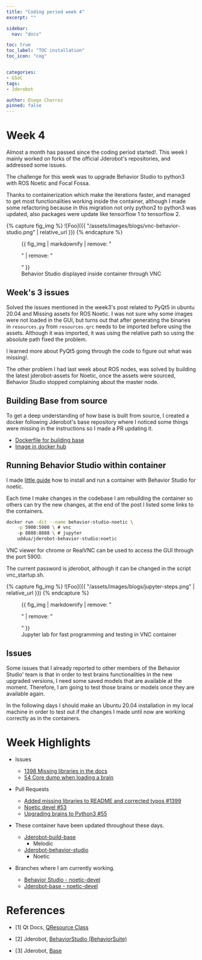 ```yaml
---
title: "Coding period week 4"
excerpt: ""

sidebar:
  nav: "docs"

toc: true
toc_label: "TOC installation"
toc_icon: "cog"


categories:
- GSoC
tags:
- Jderobot

author: Diego Charrez
pinned: false
---
```


# Week 4

Almost a month has passed since the coding period started!. This week I mainly worked on forks of the official Jderobot's repositories, and addressed some issues.

The challenge for this week was to upgrade Behavior Studio to python3 with ROS Noetic and Focal Fossa.

Thanks to containerization which make the iterations faster, and managed to get most functionalities working inside the container, although I made some refactoring because in this migration not only python2 to python3 was updated, also packages were update like tensorflow 1 to tensorflow 2.

{% capture fig_img %}
![Foo]({{ "/assets/images/blogs/vnc-behavior-studio.png" | relative_url }})
{% endcapture %}

<figure>
  {{ fig_img | markdownify | remove: "<p>" | remove: "</p>" }}
  <figcaption>Behavior Studio displayed inside container through VNC</figcaption>
</figure>


## Week's 3 issues

Solved the issues mentioned in the week3's post related to PyQt5 in ubuntu 20.04 and Missing assets for ROS Noetic. I was not sure why some images were not loaded in the GUI, but turns out that after generating the binaries in `resources.py` from `resources.qrc` needs to be imported before using the assets. Although it was imported, it was using the relative path so using the absolute path fixed the problem.

I learned more about PyQt5 going through the code to figure out what was missing!.

The other problem I had last week about ROS nodes, was solved by building the latest jderobot-assets for Noetic, once the assets were sourced, Behavior Studio stopped complaining about the master node.

## Building Base from source

To get a deep understanding of how base is built from source, I created a docker following Jderobot's base repository where I noticed some things were missing in the instructions so I made a PR updating it.

- [Dockerfile for building base](https://github.com/dcharrezt/base/commit/30b204b6be62d88f8b94a0b848ced6a5c3514e43)
- [Image in docker hub](https://hub.docker.com/repository/docker/uddua/jderobot-build-base/tags?page=1)

## Running Behavior Studio within container

I made [little guide](https://github.com/JdeRobot/BehaviorStudio/tree/noetic-devel/.docker#running-behavior-studio-containers) how to install and run a container with Behavior Studio for noetic.

Each time I make changes in the codebase I am rebuilding the container so others can try the new changes, at the end of the post I listed some links to the containers.

```bash
docker run -dit --name behavior-studio-noetic \
	-p 5900:5900 \ # vnc
	-p 8888:8888 \ # jupyter
	uddua/jderobot-behavior-studio:noetic
```

VNC viewer for chrome or RealVNC can be used to access the GUI through the port 5900.

The current password is jderobot, although it can be changed in the script vnc_startup.sh.

{% capture fig_img %}
![Foo]({{ "/assets/images/blogs/jupyter-steps.png" | relative_url }})
{% endcapture %}

<figure>
  {{ fig_img | markdownify | remove: "<p>" | remove: "</p>" }}
  <figcaption>Jupyter lab for fast programming and testing in VNC container</figcaption>
</figure>

## Issues

Some issues that I already reported to other members of the Behavior Studio' team is that in order to test brains functionalities in the new upgraded versions, I need some saved models that are available at the moment. Therefore, I am going to test those brains or models once they are available again.

In the following days I should make an Ubuntu 20.04 installation in my local machine in order to test out if the changes I made until now are working correctly as in the containers.

# Week Highlights

- Issues

  - [1398 Missing libraries in the docs](https://github.com/JdeRobot/base/issues/1398)
  - [54 Core dump when loading a brain](https://github.com/JdeRobot/BehaviorStudio/issues/54)

- Pull Requests

  - [Added missing libraries to README and corrected typos #1399](https://github.com/JdeRobot/base/pull/1399)
  - [Noetic devel #53](https://github.com/JdeRobot/BehaviorStudio/pull/53)
  - [Upgrading brains to Python3 #55](https://github.com/JdeRobot/BehaviorStudio/pull/55)

- These container have been updated throughout these days. 
    - [Jderobot-build-base](https://hub.docker.com/repository/docker/uddua/jderobot-build-base)
        - Melodic
    - [Jderobot-behavior-studio](https://hub.docker.com/r/uddua/jderobot-behavior-studio/tags)
        - Noetic
- Branches where I am currently working.
    - [Behavior Studio - noetic-devel](https://github.com/dcharrezt/BehaviorStudio/tree/noetic-devel)
    - [Jderobot-base - noetic-devel](https://github.com/dcharrezt/base/tree/noetic-devel)

# References


* [1] Qt Docs, [QResource Class](https://doc.qt.io/qt-5/qresource.html)

* [2] Jderobot, [BehaviorStudio (BehaviorSuite)](https://github.com/JdeRobot/BehaviorStudio/tree/reboot)

* [3] Jderobot, [Base](https://github.com/JdeRobot/base)